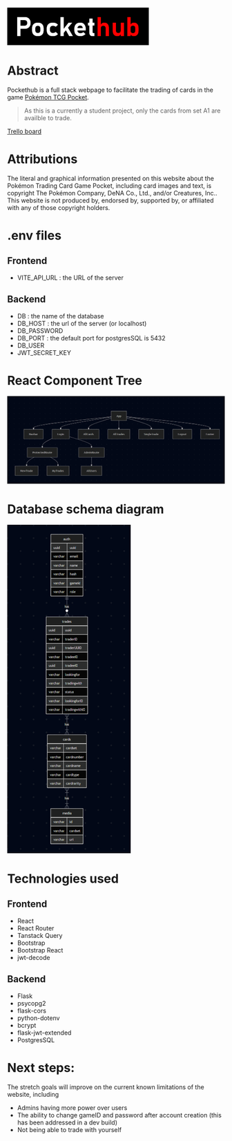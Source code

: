 ![Pockethub](Pockethub.png "Pockethub")

# Abstract

Pockethub is a full stack webpage to facilitate the trading of cards in the game [Pokémon TCG Pocket](https://tcgpocket.pokemon.com/en-us/).

> As this is a currently a student project, only the cards from set A1 are availble to trade.

[Trello board](https://trello.com/b/6gqlg9CJ/pockethub)

# Attributions

The literal and graphical information presented on this website about the Pokémon Trading Card Game Pocket, including card images and text, is copyright The Pokémon Company, DeNA Co., Ltd., and/or Creatures, Inc.. This website is not produced by, endorsed by, supported by, or affiliated with any of those copyright holders.

# .env files

## Frontend

- VITE_API_URL : the URL of the server

## Backend

- DB : the name of the database
- DB_HOST : the url of the server (or localhost)
- DB_PASSWORD
- DB_PORT : the default port for postgresSQL is 5432
- DB_USER
- JWT_SECRET_KEY

# React Component Tree

![React](React_Diagram.png)

# Database schema diagram

![Database](Database_Diagram.png)

# Technologies used

## Frontend

- React
- React Router
- Tanstack Query
- Bootstrap
- Bootstrap React
- jwt-decode

## Backend

- Flask
- psycopg2
- flask-cors
- python-dotenv
- bcrypt
- flask-jwt-extended
- PostgresSQL

# Next steps:

The stretch goals will improve on the current known limitations of the website, including

- Admins having more power over users
- The ability to change gameID and password after account creation (this has been addressed in a dev build)
- Not being able to trade with yourself
